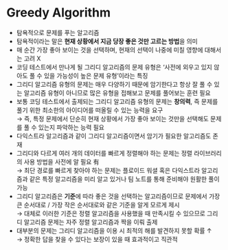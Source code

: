 # Greedy Algorithm
- 탐욕적으로 문제를 푸는 알고리즘
- 탐욕적이라는 말은 **현재 상황에서 지금 당장 좋은 것만 고르는 방법**을 의미
- 매 순간 가장 좋아 보이는 것을 선택하며, 현재의 선택이 나중에 미칠 영향에 대해서는 고려 X
- 코딩 테스트에서 만나게 될 그리디 알고리즘의 문제 유형은 ‘사전에 외우고 있지 않아도 풀 수 있을 가능성이 높은 문제 유형’이라는 특징
- 그리디 알고리즘 유형의 문제는 매우 다양하기 때문에 암기한다고 항상 잘 풀 수 있는 알고리즘 유형이 아니므로 많은 유형을 접해보고 문제를 풀어보는 훈련 필요 
- 보통 코딩 테스트에서 출제되는 그리디 알고리즘 유형의 문제는 **창의력**, 즉 문제를 풀기 위한 최소한의 아이디어를 떠올릴 수 있는 능력을 요구  
  → 즉, 특정 문제에서 단순히 현재 상황에서 가장 좋아 보이는 것만을 선택해도 문제를 풀 수 있는지 파악하는 능력 필요
- 다익스트라 알고리즘과 같이 그리디 알고리즘이면서 암기가 필요한 알고리즘도 존재
- 그리디와 다르게 여러 개의 데이터를 빠르게 정렬해야 하는 문제는 정렬 라이브러리의 사용 방법을 사전에 알 필요 有  
  → 최단 경로를 빠르게 찾아야 하는 문제는 플로이드 워셜 혹은 다익스트라 알고리즘과 같은 특정 알고리즘을 미리 알고 있거나 팀 노트를 통해 준비해야 원활한 풀이 가능
- 그리디 알고리즘은 **기준**에 따라 좋은 것을 선택하는 알고리즘이므로 문제에서 가장 큰 순서대로 / 가장 작은 순서대로와 같은 기준을 알게 모르게 제시  
  → 대체로 이러한 기준은 정렬 알고리즘을 사용했을 때 만족시킬 수 있으므로 그리디 알고리즘 문제는 자주 정렬 알고리즘과 짝을 이뤄 출제
- 대부분의 문제는 그리디 알고리즘을 이용 시 최적의 해를 발견하지 못할 확률 ↑  
  → 정확한 답을 찾을 수 있다는 보장이 있을 때 효과적이고 직관적
